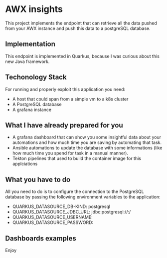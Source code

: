 # AWX insights

This project implements the endpoint that can retrieve all the data pushed from your AWX instance and push this data to a postgreSQL database.

## Implementation

This endpoint is implemented in Quarkus, because I was curious about this new Java framework.

## Techonology Stack

For running and properly exploit this application you need:
* A host that could span from a simple vm to a k8s cluster
* A PostgreSQL database
* A grafana instance


## What I have already prepared for you
* A grafana dashboard that can show you some insightful data about your automations and how much time you are saving by automating that task.
* Ansible automations to update the database with some informations (like how much time you spend for task in a manual manner).
* Tekton pipelines that used to build the container image for this applciations

## What you have to do
All you need to do is to configure the connection to the PostgreSQL database by passing the following environment variables to the application:
* QUARKUS_DATASOURCE_DB-KIND: postgresql 
* QUARKUS_DATASOURCE_JDBC_URL: jdbc:postgresql://<dbhost>:<dbport>/<dbname>
* QUARKUS_DATASOURCE_USERNAME: <dbusername>
* QUARKUS_DATASOURCE_PASSWORD: <dbpassword>

## Dashboards examples

Enjoy
